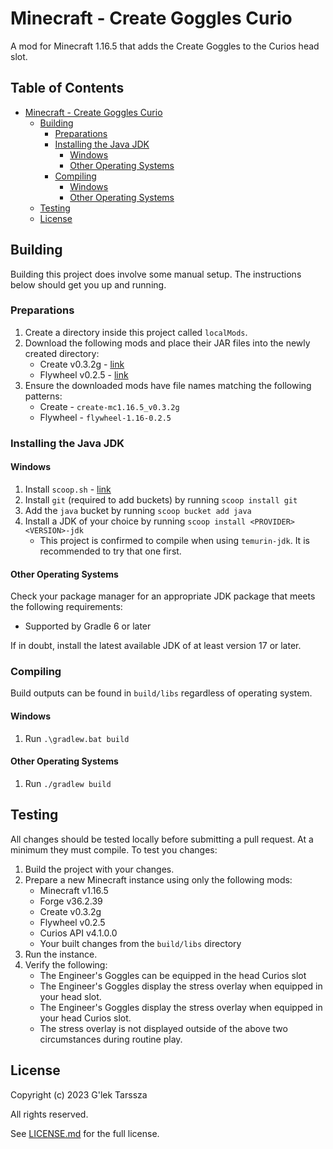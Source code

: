 # Minecraft - Create Goggles Curio #

A mod for Minecraft 1.16.5 that adds the Create Goggles to the Curios head slot.

<!-- omit in toc -->
## Table of Contents ##

* [Minecraft - Create Goggles Curio](#minecraft---create-goggles-curio)
    * [Building](#building)
        * [Preparations](#preparations)
        * [Installing the Java JDK](#installing-the-java-jdk)
            * [Windows](#windows)
            * [Other Operating Systems](#other-operating-systems)
        * [Compiling](#compiling)
            * [Windows](#windows-1)
            * [Other Operating Systems](#other-operating-systems-1)
    * [Testing](#testing)
    * [License](#license)

## Building ##

Building this project does involve some manual setup. The instructions below
should get you up and running.

### Preparations ###

1. Create a directory inside this project called `localMods`.
2. Download the following mods and place their JAR files into the newly created
   directory:
    * Create v0.3.2g - [link](https://www.curseforge.com/minecraft/mc-mods/create/files/3536025)
    * Flywheel v0.2.5 - [link](https://www.curseforge.com/minecraft/mc-mods/flywheel/files/3535459)
3. Ensure the downloaded mods have file names matching the following patterns:
    * Create - `create-mc1.16.5_v0.3.2g`
    * Flywheel - `flywheel-1.16-0.2.5`

### Installing the Java JDK ###

#### Windows ####

1. Install `scoop.sh` - [link](https://scoop.sh/)
2. Install `git` (required to add buckets) by running `scoop install git`
3. Add the `java` bucket by running `scoop bucket add java`
4. Install a JDK of your choice by running `scoop install <PROVIDER><VERSION>-jdk`
    * This project is confirmed to compile when using `temurin-jdk`. It is
      recommended to try that one first.

#### Other Operating Systems ####

Check your package manager for an appropriate JDK package that meets the
following requirements:

* Supported by Gradle 6 or later

If in doubt, install the latest available JDK of at least version 17 or later.

### Compiling ###

Build outputs can be found in `build/libs` regardless of operating system.

#### Windows ####

1. Run `.\gradlew.bat build`

#### Other Operating Systems ####

1. Run `./gradlew build`

## Testing ##

All changes should be tested locally before submitting a pull request. At a
minimum they must compile. To test you changes:

1. Build the project with your changes.
2. Prepare a new Minecraft instance using only the following mods:
    * Minecraft v1.16.5
    * Forge v36.2.39
    * Create v0.3.2g
    * Flywheel v0.2.5
    * Curios API v4.1.0.0
    * Your built changes from the `build/libs` directory
3. Run the instance.
4. Verify the following:
    * The Engineer's Goggles can be equipped in the head Curios slot
    * The Engineer's Goggles display the stress overlay when equipped in your
      head slot.
    * The Engineer's Goggles display the stress overlay when equipped in your
      head Curios slot.
    * The stress overlay is not displayed outside of the above two
      circumstances during routine play.

## License ##

Copyright (c) 2023 G'lek Tarssza

All rights reserved.

See [LICENSE.md](LICENSE.md) for the full license.
